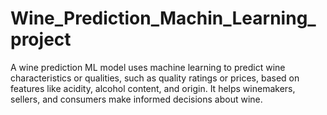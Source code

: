 # Wine_Prediction_Machin_Learning_project
A wine prediction ML model uses machine learning to predict wine characteristics or qualities, such as quality ratings or prices, based on features like acidity, alcohol content, and origin. It helps winemakers, sellers, and consumers make informed decisions about wine.  
